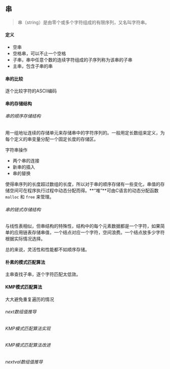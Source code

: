 ## 串

> 串（string）是由零个或多个字符组成的有限序列，又名叫字符串。

#### 定义

- 空串
- 空格串，可以不止一个空格
- 子串，串中任意个数的连续字符组成的子序列称为该串的子串
- 主串，包含子串的串

#### 串的比较

逐个比较字符的ASCII编码

#### 串的存储结构

###### 串的顺序存储结构

用一组地址连续的存储单元来存储串中的字符序列的。一般用定长数组来定义，为每个定义的串变量分配一个固定长度的存储区。

字符串操作

- 两个串的连接
- 新串的插入
- 串的替换

使得串序列的长度超过数组的长度，所以对于串的顺序存储有一些变化，串值的存储空间可在程序执行过程中动态分配而得。**“堆”**可由C语言的动态分配函数 `malloc` 和 `free` 来管理。

###### 串的链式存储结构

与线性表相似，但串结构的特殊性，结构中的每个元素数据都是一个字符，如果简单的应用链表存储串值，一个结点对应一个字符，空间浪费。一个结点放多少字符根据实际情况选择。

总的来说，灵活性和性能都不如顺序存储。

#### 朴素的模式匹配算法

主串查找子串，逐个字符匹配太低效。

#### KMP模式匹配算法

大大避免重复遍历的情况

###### next数组值推导

###### KMP模式匹配算法实现

###### KMP模式匹配算法改进

###### nextval数组值推导

